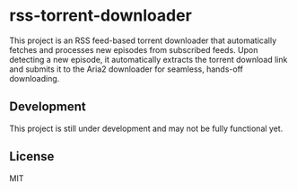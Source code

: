 # rss-torrent-downloader
This project is an RSS feed-based torrent downloader that automatically fetches and processes new episodes from subscribed feeds. Upon detecting a new episode, it automatically extracts the torrent download link and submits it to the Aria2 downloader for seamless, hands-off downloading.

## Development

This project is still under development and may not be fully functional yet.

## License

MIT